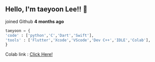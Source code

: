 ## Hello, I'm taeyoon Lee!! 👋

joined Github **4 months ago**

```python
taeyoon = {
'code' : ['python','C','Dart','Swift'],
'tools' : ['Flutter','Xcode','VScode','Dev C++','IDLE','Colab'],
}
```

Colab link : [Click Here!](https://colab.research.google.com/drive/13ty2bU3i6f8KsbRrlfpVKyxwyjQqVpfz)

<!--
**taeyoonL/taeyoonL** is a ✨ _special_ ✨ repository because its `README.md` (this file) appears on your GitHub profile.

Here are some ideas to get you started:

- 🔭 I’m currently working on ...
- 🌱 I’m currently learning ...
- 👯 I’m looking to collaborate on ...
- 🤔 I’m looking for help with ...
- 💬 Ask me about ...
- 📫 How to reach me: ...
- 😄 Pronouns: ...
- ⚡ Fun fact: ...
-->
